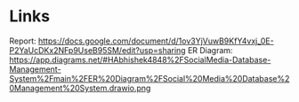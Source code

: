 # Links
Report: https://docs.google.com/document/d/1ov3YjVuwB9KfY4vxj_0E-P2YaUcDKx2NFp9UseB95SM/edit?usp=sharing
ER Diagram: https://app.diagrams.net/#HAbhishek4848%2FSocialMedia-Database-Management-System%2Fmain%2FER%20Diagram%2FSocial%20Media%20Database%20Management%20System.drawio.png
